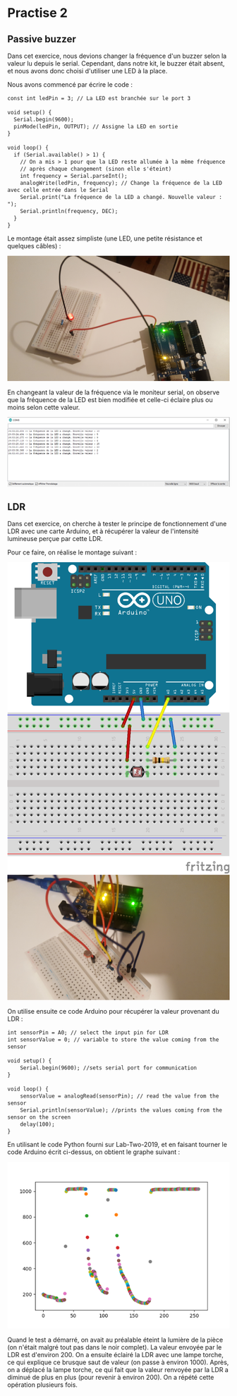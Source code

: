 # Practise 2
## Passive buzzer
Dans cet exercice, nous devions changer la fréquence d'un buzzer selon la valeur lu depuis le serial. Cependant, dans notre kit, le buzzer était absent, et nous avons donc choisi d'utiliser une LED à la place.

Nous avons commencé par écrire le code : 

    const int ledPin = 3; // La LED est branchée sur le port 3
    
    void setup() {
      Serial.begin(9600);
      pinMode(ledPin, OUTPUT); // Assigne la LED en sortie
    }
    
    void loop() {
      if (Serial.available() > 1) { 
    	// On a mis > 1 pour que la LED reste allumée à la même fréquence 
    	// après chaque changement (sinon elle s'éteint)
        int frequency = Serial.parseInt();
        analogWrite(ledPin, frequency); // Change la fréquence de la LED avec celle entrée dans le Serial
        Serial.print("La fréquence de la LED a changé. Nouvelle valeur : ");
        Serial.println(frequency, DEC);
      }
    }
Le montage était assez simpliste (une LED, une petite résistance et quelques câbles) : 

![MONTAGE](./code1-montage.jpg)

En changeant la valeur de la fréquence via le moniteur serial, on observe que la fréquence de la LED est bien modifiée et celle-ci éclaire plus ou moins selon cette valeur.

![SERIAL](./code1-serial.png)

## LDR
Dans cet exercice, on cherche à tester le principe de fonctionnement d'une LDR avec une carte Arduino, et à récupérer la valeur de l'intensité lumineuse perçue par cette LDR.

Pour ce faire, on réalise le montage suivant : 

![SKETCH](./sketch.png)
![MONTAGE](./code2-montage.jpg)

On utilise ensuite ce code Arduino pour récupérer la valeur provenant du LDR : 

    int sensorPin = A0; // select the input pin for LDR
    int sensorValue = 0; // variable to store the value coming from the sensor
    
    void setup() {
    	Serial.begin(9600); //sets serial port for communication
    }
    
    void loop() {
    	sensorValue = analogRead(sensorPin); // read the value from the sensor
    	Serial.println(sensorValue); //prints the values coming from the sensor on the screen
    	delay(100);
    }
En utilisant le code Python fourni sur Lab-Two-2019, et en faisant tourner le code Arduino écrit ci-dessus, on obtient le graphe suivant : 

![GRAPHE](./plot.png)

Quand le test a démarré, on avait au préalable éteint la lumière de la pièce (on n'était malgré tout pas dans le noir complet). La valeur envoyée par le LDR est d'environ 200.
On a ensuite éclairé la LDR avec une lampe torche, ce qui explique ce brusque saut de valeur (on passe à environ 1000). Après, on a déplacé la lampe torche, ce qui fait que la valeur renvoyée par la LDR a diminué de plus en plus (pour revenir à environ 200).
On a répété cette opération plusieurs fois.
